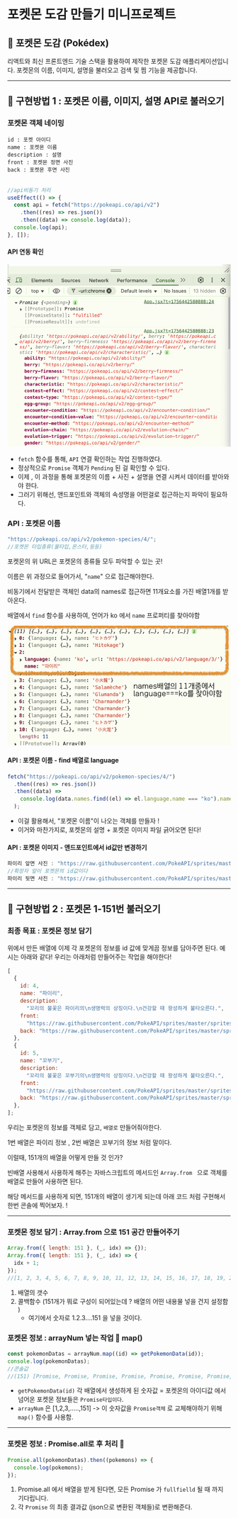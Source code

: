 # 포켓몬 도감 만들기 미니프로젝트

## 📖 포켓몬 도감 (Pokédex)

리액트와 최신 프론트엔드 기술 스택을 활용하여 제작한 포켓몬 도감 애플리케이션입니다.
포켓몬의 이름, 이미지, 설명을 불러오고 검색 및 찜 기능을 제공합니다.

---

## 🎯 구현방법 1 : 포켓몬 이름, 이미지, 설명 API로 불러오기

### 포켓몬 객체 네이밍

```
id : 포켓 아이디
name : 포켓몬 이름
description : 설명
front : 포켓몬 정면 사진
back : 포켓몬 후면 사진


```

```jsx
//api비동기 처리
useEffect(() => {
  const api = fetch("https://pokeapi.co/api/v2")
    .then((res) => res.json())
    .then((data) => console.log(data));
  console.log(api);
}, []);
```

#### API 연동 확인

![alt text](image.png)

- `fetch` 함수를 통해, `API` 연결 확인하는 작업 진행하였다.
- 정상적으로 `Promise` 객체가 `Pending` 된 걸 확인할 수 있다.
- 이제 , 이 과정을 통해 포켓몬의 이름 + 사진 + 설명을 연결 시켜서 데이터를 받아와야 한다.
- 그러기 위해선, 앤드포인트와 객체의 속성명을 어떤걸로 접근하는지 파악이 필요하다.

### API : 포켓몬 이름

```jsx
"https://pokeapi.co/api/v2/pokemon-species/4/";
//포켓몬 타입종류(물타입,몬스터,등등)
```

포켓몬의 위 URL은 포켓몬의 종류들 모두 파악할 수 있는 곳!

이름은 위 과정으로 들어가서, "`name`" 으로 접근해야한다.

비동기에서 전달받은 객체인 data의 names로 접근하면 11개요소를 가진 배열1개를 받아온다.

배열에서 `find` 함수를 사용하여, 언어가 ko 에서 `name` 프로퍼티를 찾아야함

![alt text](image-2.png)

#### API : 포켓몬 이름 - find 배열로 language

```jsx
fetch("https://pokeapi.co/api/v2/pokemon-species/4/")
  .then((res) => res.json())
  .then((data) =>
    console.log(data.names.find((el) => el.language.name === "ko").name),
  );
```

- 이걸 활용해서, "포켓몬 이름"이 나오는 객체를 만들자 !
- 이거와 마찬가지로, 포켓몬의 설명 + 포켓몬 이미지 파일 긁어오면 된다!

#### API : 포켓몬 이미지 - 앤드포인트에서 id값만 변경하기

```jsx
파이리 앞면 사진 : "https://raw.githubusercontent.com/PokeAPI/sprites/master/sprites/pokemon/4.png"
//확장자 앞이 포켓몬의 id값이다
파이리 뒷면 사진 : "https://raw.githubusercontent.com/PokeAPI/sprites/master/sprites/pokemon/back/4.png"
```

---

## 🎯 구현방법 2 : 포켓몬 1-151번 불러오기

### 최종 목표 : 포켓몬 정보 담기

위에서 만든 배열에 이제 각 포켓몬의 정보를 id 값에 맞게끔 정보를 담아주면 된다.
예시는 아래와 같다! 우리는 아래처럼 만들어주는 작업을 해야한다!

```jsx
[
  {
    id: 4,
    name: "파이리",
    description:
      "꼬리의 불꽃은 파이리의\n생명력의 상징이다.\n건강할 때 왕성하게 불타오른다.",
    front:
      "https://raw.githubusercontent.com/PokeAPI/sprites/master/sprites/pokemon/4.png",
    back: "https://raw.githubusercontent.com/PokeAPI/sprites/master/sprites/pokemon/back/4.png",
  },
  {
    id: 5,
    name: "꼬부기",
    description:
      "꼬리의 불꽃은 꼬부기의\n생명력의 상징이다.\n건강할 때 왕성하게 불타오른다.",
    front:
      "https://raw.githubusercontent.com/PokeAPI/sprites/master/sprites/pokemon/5.png",
    back: "https://raw.githubusercontent.com/PokeAPI/sprites/master/sprites/pokemon/back/5.png",
  },
];
```

우리는 포켓몬의 정보를 객체로 담고, `배열로` 만들어줘야한다.

1번 배열은 파이리 정보 , 2번 배열은 꼬부기의 정보 처럼 말이다.

이럴때, 151개의 배열을 어떻게 만들 것 인가?

빈배열 사용해서 사용하게 해주는 자바스크립트의 메서드인 `Array.from ` 으로 객체를 배열로 만들어 사용하면 된다.

해당 메서드를 사용하게 되면, 151개의 배열이 생기게 되는데 아래 코드 처럼 구현해서 한번 콘솔에 찍어보자. !

---

### 포켓몬 정보 담기 : Array.from 으로 151 공간 만들어주기

```jsx
Array.from({ length: 151 }, (_, idx) => {});
Array.from({ length: 151 }, (_, idx) => {
  idx + 1;
});
//[1, 2, 3, 4, 5, 6, 7, 8, 9, 10, 11, 12, 13, 14, 15, 16, 17, 18, 19, 20, 21, 22, 23, 24, 25, 26, 27, 28, 29, 30, 31, 32, 33, 34, 35, 36, 37, 38, 39, 40, 41, 42, 43, 44, 45, 46, 47, 48, 49, 50, 51, 52, 53, 54, 55, 56, 57, 58, 59, 60, 61, 62, 63, 64, 65, 66, 67, 68, 69, 70, 71, 72, 73, 74, 75, 76, 77, 78, 79, 80, 81, 82, 83, 84, 85, 86, 87, 88, 89, 90, 91, 92, 93, 94, 95, 96, 97, 98, 99, 100, …]
```

1. 배열의 갯수
2. 콜백함수 (151개가 뭐로 구성이 되어있는데 ? 배열의 어떤 내용물 넣을 건지 설정함 )
   - 여기에서 숫자로 1.2.3....151 을 넣을 것이다.

### 포켓몬 정보 : arrayNum 넣는 작업 📍 map()

```jsx
const pokemonDatas = arrayNum.map((id) => getPokemonData(id));
console.log(pokemonDatas);
//콘솔값
//(151) [Promise, Promise, Promise, Promise, Promise, Promise, Promise, Promise, Promise, Promise, Promise,...]
```

- `getPokemonData(id)` 각 배열에서 생성하게 된 숫자값 = 포켓몬의 아이디값 에서 넘어온 포켓몬 정보들은 `Promise타입이다`.
- `arrayNum` 은 [1,2,3,.....,151] -> 이 숫자값을 `Promise객체` 로 교체해야하기 위해 `map()` 함수를 사용함.

---

### 포켓몬 정보 : Promise.all로 후 처리 📍

```jsx
Promise.all(pokemonDatas).then((pokemons) => {
  console.log(pokemons);
});
```

1. Promise.all 에서 배열을 받게 된다면, 모든 Promise 가 `fullfielld` 될 때 까지 기다립니다.
2. 각 `Promise` 의 최종 결과값 (json으로 변환된 객체들)로 변환해준다.
